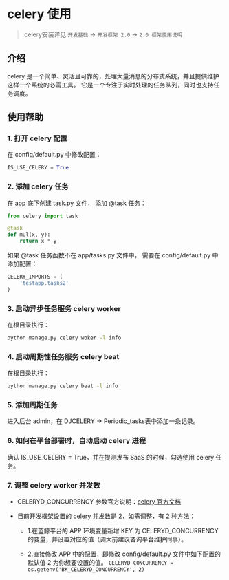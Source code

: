 # celery 使用

> celery安装详见 `开发基础` -> `开发框架 2.0` -> `2.0 框架使用说明`

## 介绍

celery 是一个简单、灵活且可靠的，处理大量消息的分布式系统，并且提供维护这样一个系统的必需工具。
它是一个专注于实时处理的任务队列，同时也支持任务调度。

## 使用帮助

### 1. 打开 celery 配置

在 config/default.py 中修改配置：

```python
IS_USE_CELERY = True
```

### 2. 添加 celery 任务

在 app 底下创建 task.py 文件， 添加 @task 任务：

```python
from celery import task

@task
def mul(x, y):
    return x * y
```

如果 @task 任务函数不在 app/tasks.py 文件中， 需要在 config/default.py 中添加配置：

```python
CELERY_IMPORTS = (
    'testapp.tasks2'  
)
```

### 3. 启动异步任务服务 celery worker

在根目录执行：

```bash
python manage.py celery woker -l info
```

### 4. 启动周期性任务服务 celery beat

在根目录执行：
```bash
python manage.py celery beat -l info
```

### 5. 添加周期任务

进入后台 admin，在 DJCELERY -> Periodic_tasks表中添加一条记录。

### 6. 如何在平台部署时，自动启动 celery 进程

确认 IS_USE_CELERY = True，并在提测发布 SaaS 的时候，勾选使用 celery 任务。

### 7. 调整 celery worker 并发数

- CELERYD_CONCURRENCY 参数官方说明：[celery 官方文档](http://docs.celeryproject.org/en/v2.2.4/configuration.html#celeryd-prefetch-multiplier)

- 目前开发框架设置的 celery 并发数是 2，如需调整，有 2 种方法：

  - 1.在蓝鲸平台的 APP 环境变量新增 KEY 为 CELERYD_CONCURRENCY 的变量，并设置对应的值（调大前建议咨询平台维护同事）。

  - 2.直接修改 APP 中的配置，即修改 config/default.py 文件中如下配置的默认值 2 为你想要设置的值。 `CELERYD_CONCURRENCY = os.getenv('BK_CELERYD_CONCURRENCY', 2)`
